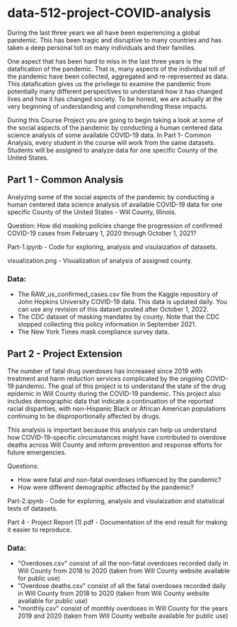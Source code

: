 # data-512-project-COVID-analysis

During the last three years we all have been experiencing a global pandemic. This has been tragic and disruptive to many countries and has taken a deep personal toll on many individuals and their families. 

One aspect that has been hard to miss in the last three years is the datafication of the pandemic. That is, many aspects of the individual toll of the pandemic have been collected, aggregated and re-represented as data. This datafication gives us the privilege to examine the pandemic from potentially many different perspectives to understand how it has changed lives and how it has changed society. To be honest, we are actually at the very beginning of understanding and comprehending these impacts.

During this Course Project you are going to begin taking a look at some of the social aspects of the pandemic by conducting a human centered data science analysis of some available COVID-19 data. In Part 1- Common Analysis, every student in the course will work from the same datasets. Students will be assigned to analyze data for one specific County of the United States.

## Part 1 - Common Analysis

Analyzing some of the social aspects of the pandemic by conducting a human centered data science analysis of available COVID-19 data for one specific County of the United States - Will County, Illinois. 
 
Question:
How did masking policies change the progression of confirmed COVID-19 cases from February 1, 2020 through October 1, 2021?
 
Part-1.ipynb - Code for exploring, analysis and visulaization of datasets.

visualization.png - Visualization of analysis of assigned county.

 ### Data: 
 
 - The RAW_us_confirmed_cases.csv file from the Kaggle repository of John Hopkins University COVID-19 data. This data is updated daily. You can use any revision of this dataset posted after October 1, 2022.
- The CDC dataset of masking mandates by county. Note that the CDC stopped collecting this policy information in September 2021.
- The New York Times mask compliance survey data.

## Part 2 - Project Extension

The number of fatal drug overdoses has increased since 2019 with treatment and harm reduction services complicated by the ongoing COVID-19 pandemic. The goal of this project is to understand the state of the drug epidemic in Will County during the COVID-19 pandemic. This project also includes demographic data that indicate a continuation of the reported racial disparities, with non-Hispanic Black or African American populations continuing to be disproportionally affected by drugs.

This analysis is important because this analysis can help us understand how COVID-19-specific circumstances might have contributed to overdose deaths across Will County and inform prevention and response efforts for future emergencies. 

Questions:

- How were fatal and non-fatal overdoses influenced by the pandemic?
- How were different demographic affected by the pandemic?

Part-2.ipynb - Code for exploring, analysis and visulaization and statistical tests of datasets.

Part 4 - Project Report (1).pdf - Documentation of the end result for making it easier to reproduce. 

### Data: 

- "Overdoses.csv" consist of all the non-fatal overdoses recorded daily in Will County from 2018 to 2020 (taken from Will County website available for public use)
- "Overdose deaths.csv" consist of all the fatal overdoses recorded daily in Will County from 2018 to 2020 (taken from Will County website available for public use)
- "monthly.csv" consist of monthly overdoses in Will County for the years 2019 and 2020 (taken from Will County website available for public use)
